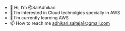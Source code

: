 - 👋 Hi, I’m @SaiAdhikari
- 👀 I’m interested in Cloud technolgies specially in AWS
- 🌱 I’m currently learning AWS
- 📫 How to reach me adhikari.saiteja1@gmail.com

<!---
SaiAdhikari/SaiAdhikari is a ✨ special ✨ repository because its `README.md` (this file) appears on your GitHub profile.
You can click the Preview link to take a look at your changes.
--->
